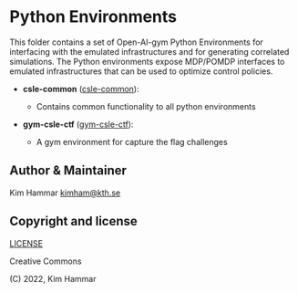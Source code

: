 # Python Environments

This folder contains a set of Open-AI-gym Python Environments for interfacing 
with the emulated infrastructures and for generating correlated simulations.
The Python environments expose MDP/POMDP 
interfaces to emulated infrastructures that can be used to 
optimize control policies.

- **csle-common** ([csle-common](./csle-common)):
    - Contains common functionality to all python environments
    
- **gym-csle-ctf** ([gym-csle-ctf](./gym-csle-ctf)):
    - A gym environment for capture the flag challenges        

## Author & Maintainer

Kim Hammar <kimham@kth.se>

## Copyright and license

[LICENSE](../LICENSE.md)

Creative Commons

(C) 2022, Kim Hammar